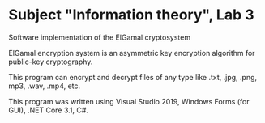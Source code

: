 # Subject "Information theory", Lab 3
Software implementation of the ElGamal cryptosystem

ElGamal encryption system is an asymmetric key encryption algorithm for public-key cryptography.

This program can encrypt and decrypt files of any type like .txt, .jpg, .png, mp3, .wav, .mp4, etc.

This program was written using Visual Studio 2019, Windows Forms (for GUI), .NET Core 3.1, C#.
